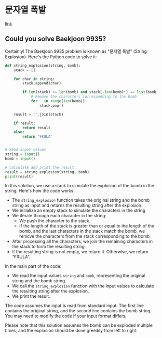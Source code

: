 # 문자열 폭발

[link](https://www.acmicpc.net/problem/9935)

## Could you solve Baekjoon 9935?

Certainly! The Baekjoon 9935 problem is known as "문자열 폭발" (String Explosion). Here's the Python code to solve it:

```python
def string_explosion(string, bomb):
    stack = []

    for char in string:
        stack.append(char)

        if len(stack) >= len(bomb) and stack[-len(bomb):] == list(bomb):
            # Remove the characters corresponding to the bomb
            for _ in range(len(bomb)):
                stack.pop()

    result = ''.join(stack)

    if result:
        return result
    else:
        return "FRULA"


# Read input values
string = input()
bomb = input()

# Calculate and print the result
result = string_explosion(string, bomb)
print(result)
```

In this solution, we use a stack to simulate the explosion of the bomb in the string. Here's how the code works:

- The `string_explosion` function takes the original string and the bomb string as input and returns the resulting string after the explosion.
- We initialize an empty stack to simulate the characters in the string.
- We iterate through each character in the string:
  - We push the character to the stack.
  - If the length of the stack is greater than or equal to the length of the bomb, and the last characters in the stack match the bomb, we remove the characters from the stack corresponding to the bomb.
- After processing all the characters, we join the remaining characters in the stack to form the resulting string.
- If the resulting string is not empty, we return it. Otherwise, we return "FRULA".

In the main part of the code:

- We read the input values `string` and `bomb`, representing the original string and the bomb string.
- We call the `string_explosion` function with the input values to calculate the resulting string after the explosion.
- We print the result.

The code assumes the input is read from standard input. The first line contains the original string, and the second line contains the bomb string. You may need to modify the code if your input format differs.

Please note that this solution assumes the bomb can be exploded multiple times, and the explosion should be done greedily from left to right.
